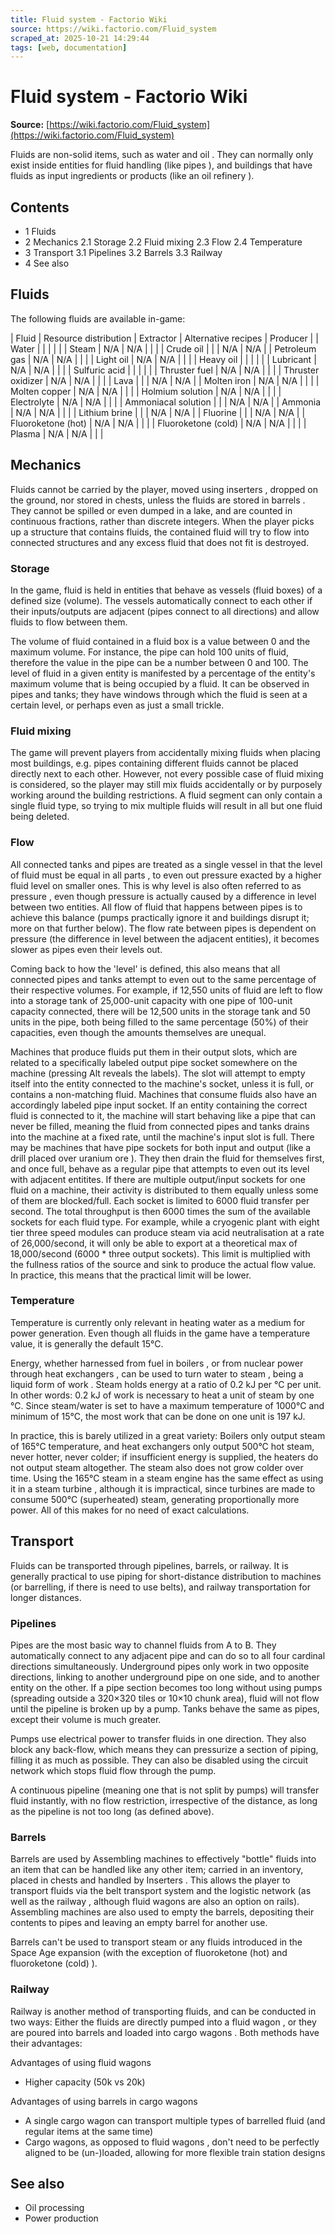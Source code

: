 ```yaml
---
title: Fluid system - Factorio Wiki
source: https://wiki.factorio.com/Fluid_system
scraped_at: 2025-10-21 14:29:44
tags: [web, documentation]
---
```


# Fluid system - Factorio Wiki

**Source:** [https://wiki.factorio.com/Fluid_system](https://wiki.factorio.com/Fluid_system)

Fluids are non-solid items, such as water and oil . They can normally only exist inside entities for fluid handling (like pipes ), and buildings that have fluids as input ingredients or products (like an oil refinery ).

## Contents

- 1 Fluids
- 2 Mechanics 2.1 Storage 2.2 Fluid mixing 2.3 Flow 2.4 Temperature
- 3 Transport 3.1 Pipelines 3.2 Barrels 3.3 Railway
- 4 See also

## Fluids

The following fluids are available in-game:

| Fluid | Resource distribution | Extractor | Alternative recipes | Producer |
| Water |  |  |  |  |
| Steam | N/A | N/A |  |  |
| Crude oil |  |  | N/A | N/A |
| Petroleum gas | N/A | N/A |  |  |
| Light oil | N/A | N/A |  |  |
| Heavy oil |  |  |  |  |
| Lubricant | N/A | N/A |  |  |
| Sulfuric acid |  |  |  |  |
| Thruster fuel | N/A | N/A |  |  |
| Thruster oxidizer | N/A | N/A |  |  |
| Lava |  |  | N/A | N/A |
| Molten iron | N/A | N/A |  |  |
| Molten copper | N/A | N/A |  |  |
| Holmium solution | N/A | N/A |  |  |
| Electrolyte | N/A | N/A |  |  |
| Ammoniacal solution |  |  | N/A | N/A |
| Ammonia | N/A | N/A |  |  |
| Lithium brine |  |  | N/A | N/A |
| Fluorine |  |  | N/A | N/A |
| Fluoroketone (hot) | N/A | N/A |  |  |
| Fluoroketone (cold) | N/A | N/A |  |  |
| Plasma | N/A | N/A |  |  |

## Mechanics

Fluids cannot be carried by the player, moved using inserters , dropped on the ground, nor stored in chests, unless the fluids are stored in barrels . They cannot be spilled or even dumped in a lake, and are counted in continuous fractions, rather than discrete integers. When the player picks up a structure that contains fluids, the contained fluid will try to flow into connected structures and any excess fluid that does not fit is destroyed.

### Storage

In the game, fluid is held in entities that behave as vessels (fluid boxes) of a defined size (volume). The vessels automatically connect to each other if their inputs/outputs are adjacent (pipes connect to all directions) and allow fluids to flow between them.

The volume of fluid contained in a fluid box is a value between 0 and the maximum volume. For instance, the pipe can hold 100 units of fluid, therefore the value in the pipe can be a number between 0 and 100. The level of fluid in a given entity is manifested by a percentage of the entity's maximum volume that is being occupied by a fluid. It can be observed in pipes and tanks; they have windows through which the fluid is seen at a certain level, or perhaps even as just a small trickle.

### Fluid mixing

The game will prevent players from accidentally mixing fluids when placing most buildings, e.g. pipes containing different fluids cannot be placed directly next to each other. However, not every possible case of fluid mixing is considered, so the player may still mix fluids accidentally or by purposely working around the building restrictions. A fluid segment can only contain a single fluid type, so trying to mix multiple fluids will result in all but one fluid being deleted.

### Flow

All connected tanks and pipes are treated as a single vessel in that the level of fluid must be equal in all parts , to even out pressure exacted by a higher fluid level on smaller ones. This is why level is also often referred to as pressure , even though pressure is actually caused by a difference in level between two entities. All flow of fluid that happens between pipes is to achieve this balance (pumps practically ignore it and buildings disrupt it; more on that further below). The flow rate between pipes is dependent on pressure (the difference in level between the adjacent entities), it becomes slower as pipes even their levels out.

Coming back to how the 'level' is defined, this also means that all connected pipes and tanks attempt to even out to the same percentage of their respective volumes. For example, if 12,550 units of fluid are left to flow into a storage tank of 25,000-unit capacity with one pipe of 100-unit capacity connected, there will be 12,500 units in the storage tank and 50 units in the pipe, both being filled to the same percentage (50%) of their capacities, even though the amounts themselves are unequal.

Machines that produce fluids put them in their output slots, which are related to a specifically labeled output pipe socket somewhere on the machine (pressing Alt reveals the labels). The slot will attempt to empty itself into the entity connected to the machine's socket, unless it is full, or contains a non-matching fluid. Machines that consume fluids also have an accordingly labeled pipe input socket. If an entity containing the correct fluid is connected to it, the machine will start behaving like a pipe that can never be filled, meaning the fluid from connected pipes and tanks drains into the machine at a fixed rate, until the machine's input slot is full. There may be machines that have pipe sockets for both input and output (like a drill placed over uranium ore ). They then drain the fluid for themselves first, and once full, behave as a regular pipe that attempts to even out its level with adjacent entitites. If there are multiple output/input sockets for one fluid on a machine, their activity is distributed to them equally unless some of them are blocked/full. Each socket is limited to 6000 fluid transfer per second. The total throughput is then 6000 times the sum of the available sockets for each fluid type. For example, while a cryogenic plant with eight tier three speed modules can produce steam via acid neutralisation at a rate of 26,000/second, it will only be able to export at a theoretical max of 18,000/second (6000 * three output sockets). This limit is multiplied with the fullness ratios of the source and sink to produce the actual flow value. In practice, this means that the practical limit will be lower.

### Temperature

Temperature is currently only relevant in heating water as a medium for power generation. Even though all fluids in the game have a temperature value, it is generally the default 15°C.

Energy, whether harnessed from fuel in boilers , or from nuclear power through heat exchangers , can be used to turn water to steam , being a liquid form of work . Steam holds energy at a ratio of 0.2 kJ per °C per unit. In other words: 0.2 kJ of work is necessary to heat a unit of steam by one °C. Since steam/water is set to have a maximum temperature of 1000°C and minimum of 15°C, the most work that can be done on one unit is 197 kJ.

In practice, this is barely utilized in a great variety: Boilers only output steam of 165°C temperature, and heat exchangers only output 500°C hot steam, never hotter, never colder; if insufficient energy is supplied, the heaters do not output steam altogether. The steam also does not grow colder over time. Using the 165°C steam in a steam engine has the same effect as using it in a steam turbine , although it is impractical, since turbines are made to consume 500°C (superheated) steam, generating proportionally more power. All of this makes for no need of exact calculations.

## Transport

Fluids can be transported through pipelines, barrels, or railway. It is generally practical to use piping for short-distance distribution to machines (or barrelling, if there is need to use belts), and railway transportation for longer distances.

### Pipelines

Pipes are the most basic way to channel fluids from A to B. They automatically connect to any adjacent pipe and can do so to all four cardinal directions simultaneously. Underground pipes only work in two opposite directions, linking to another underground pipe on one side, and to another entity on the other. If a pipe section becomes too long without using pumps (spreading outside a 320×320 tiles or 10×10 chunk area), fluid will not flow until the pipeline is broken up by a pump. Tanks behave the same as pipes, except their volume is much greater.

Pumps use electrical power to transfer fluids in one direction. They also block any back-flow, which means they can pressurize a section of piping, filling it as much as possible. They can also be disabled using the circuit network which stops fluid flow through the pump.

A continuous pipeline (meaning one that is not split by pumps) will transfer fluid instantly, with no flow restriction, irrespective of the distance, as long as the pipeline is not too long (as defined above).

### Barrels

Barrels are used by Assembling machines to effectively "bottle" fluids into an item that can be handled like any other item; carried in an inventory, placed in chests and handled by Inserters . This allows the player to transport fluids via the belt transport system and the logistic network (as well as the railway , although fluid wagons are also an option on rails). Assembling machines are also used to empty the barrels, depositing their contents to pipes and leaving an empty barrel for another use.

Barrels can't be used to transport steam or any fluids introduced in the Space Age expansion (with the exception of fluoroketone (hot) and fluoroketone (cold) ).

### Railway

Railway is another method of transporting fluids, and can be conducted in two ways: Either the fluids are directly pumped into a fluid wagon , or they are poured into barrels and loaded into cargo wagons . Both methods have their advantages:

Advantages of using fluid wagons

- Higher capacity (50k vs 20k)

Advantages of using barrels in cargo wagons

- A single cargo wagon can transport multiple types of barrelled fluid (and regular items at the same time)
- Cargo wagons, as opposed to fluid wagons , don't need to be perfectly aligned to be (un-)loaded, allowing for more flexible train station designs

## See also

- Oil processing
- Power production
